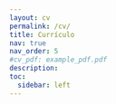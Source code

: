 ```yaml
---
layout: cv
permalink: /cv/
title: Currículo
nav: true
nav_order: 5
#cv_pdf: example_pdf.pdf
description:
toc:
  sidebar: left
---
```

